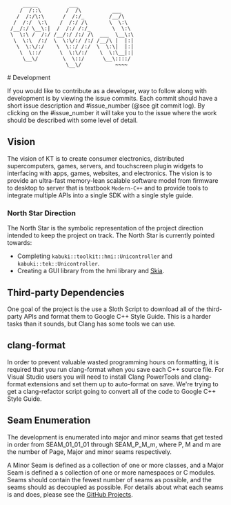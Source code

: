 ﻿```
     _____          ___                  
    /  /::\        /  /\          ___    
   /  /:/\:\      /  /:/_        /__/\   
  /  /:/  \:\    /  /:/ /\       \  \:\  
 /__/:/ \__\:|  /  /:/ /:/_       \  \:\
 \  \:\ /  /:/ /__/:/ /:/ /\  ___  \__\:\
  \  \:\  /:/  \  \:\/:/ /:/ /__/\ |  |:|
   \  \:\/:/    \  \::/ /:/  \  \:\|  |:|
    \  \::/      \  \:\/:/    \  \:\__|:|
     \__\/        \  \::/      \__\::::/
                   \__\/           ~~~~  
```

﻿﻿﻿﻿﻿﻿﻿﻿﻿﻿﻿﻿﻿﻿﻿﻿﻿﻿﻿﻿﻿﻿﻿﻿﻿﻿﻿# Development

If you would like to contribute as a developer, way to follow along with development is by viewing the issue commits. Each commit should have a short issue description and #issue_number (@see git commit log). By clicking on the #issue_number it will take you to the issue where the work should be described with some level of detail.

## Vision

The vision of KT is to create consumer electronics, distributed supercomputers, games, servers, and touchscreen plugin widgets to interfacing with apps, games,  websites, and electronics. The vision is to  provide an ultra-fast memory-lean scalable software model from firmware to desktop to server that is textbook `Modern-C++` and to provide tools to integrate multiple APIs into a single SDK with a single style guide.

### North Star Direction

The North Star is the symbolic representation of the project direction intended
to keep the project on track. The North Star is currently pointed towards:

* Completing `kabuki::toolkit::hmi::Unicontroller` and `kabuki::tek::Unicontroller`.
* Creating a GUI library from the hmi library and [Skia](https://skia.org/).

## Third-party Dependencies

One goal of the project is the use a Sloth Script to download all of the third-party APIs and format them to Google C++ Style Guide. This is a harder tasks than it sounds, but Clang has some tools we can use.

## clang-format

In order to prevent valuable wasted programming hours on formatting, it is required that you run clang-format when you save each C++ source file. For  Visual Studio users you will need to install Clang PowerTools and clang-format extensions and set them up to auto-format on save. We're trying to  get a clang-refactor script going to convert all of the code to Google C++  Style Guide.

## Seam Enumeration

The development is enumerated into major and minor seams that get tested in  order from SEAM_01_01_01 through SEAM_P_M_m, where P, M and m are the number of  Page, Major and minor  seams respectively.

A Minor Seam is defined as a collection of one or more classes, and a Major Seam is defined a s collection of one or more namespaces or C modules. Seams  should contain the fewest number of seams as possible, and the seams should as  decoupled as possible. For details about what each seams is and does, please  see the [GitHub Projects](https://github.com/kabuki-starship/kabuki-toolkit/projects).
